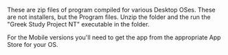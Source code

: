 These are zip files of program compiled for various Desktop OSes.  These are not installers, but the Program files.  Unzip the folder and the run the "Greek Study Project NT" executable in the folder.

For the Mobile versions you'll need to get the app from the appropriate App Store for your OS.

